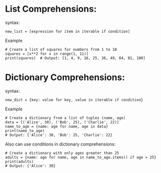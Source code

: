 # List Comprehensions:

syntax:

`new_list = [expression for item in iterable if condition]`

Example

```
# Create a list of squares for numbers from 1 to 10
squares = [x**2 for x in range(1, 11)]
print(squares)  # Output: [1, 4, 9, 16, 25, 36, 49, 64, 81, 100]
```

# Dictionary Comprehensions:

syntax:

`new_dict = {key: value for key, value in iterable if condition}`

Example

```
# Create a dictionary from a list of tuples (name, age)
data = [('Alice', 30), ('Bob', 25), ('Charlie', 22)]
name_to_age = {name: age for name, age in data}
print(name_to_age)
# Output: {'Alice': 30, 'Bob': 25, 'Charlie': 22}
```

Also can use conditions in dictionary comprehensions:
```
# Create a dictionary with only ages greater than 25
adults = {name: age for name, age in name_to_age.items() if age > 25}
print(adults)
# Output: {'Alice': 30}
```
